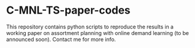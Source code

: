 # C-MNL-TS-paper-codes
This repository contains python scripts to reproduce the results in a working paper on assortment planning with online demand learning (to be announced soon). Contact me for more info.
